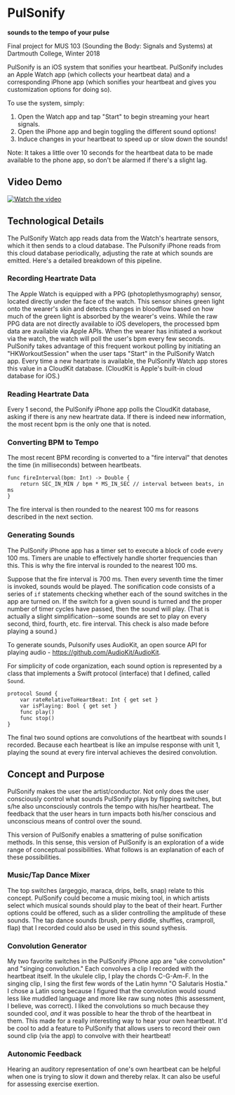 # PulSonify
**sounds to the tempo of your pulse**

Final project for MUS 103 (Sounding the Body: Signals and Systems) at Dartmouth College, Winter 2018

PulSonify is an iOS system that sonifies your heartbeat. PulSonify includes an Apple Watch app (which collects your heartbeat data) and a corresponding iPhone app (which sonifies your heartbeat and gives you customization options for doing so).

To use the system, simply:
1) Open the Watch app and tap "Start" to begin streaming your heart signals.
2) Open the iPhone app and begin toggling the different sound options!
3) Induce changes in your heartbeat to speed up or slow down the sounds!

Note: It takes a little over 10 seconds for the heartbeat data to be made available to the phone app, so don't be alarmed if there's a slight lag.

## Video Demo

[![Watch the video](https://raw.github.com/GabLeRoux/WebMole/master/ressources/WebMole_Youtube_Video.png)](http://youtu.be/vt5fpE0bzSY)

## Technological Details

The PulSonify Watch app reads data from the Watch's heartrate sensors, which it then sends to a cloud database. The Pulsonify iPhone reads from this cloud database periodically, adjusting the rate at
which sounds are emitted. Here's a detailed breakdown of this pipeline.

### Recording Heartrate Data
The Apple Watch is equipped with a PPG (photoplethysmography) sensor, located directly under the face of the watch. This sensor shines green light onto the wearer's skin and detects changes in bloodflow
based on how much of the green light is absorbed by the wearer's veins. While the raw PPG data are not directly available to iOS developers, the processed bpm data are available via Apple APIs. When the wearer has initiated a workout via the watch, the watch will poll the user's bpm every few seconds. PulSonify takes advantage of this frequent workout polling by initiating an "HKWorkoutSession" when the user taps "Start" in the PulSonify Watch app. Every time a new heartrate is available, the PulSonify Watch app stores this value in a CloudKit database. (CloudKit is Apple's built-in cloud database for iOS.)

### Reading Heartrate Data
Every 1 second, the PulSonify iPhone app polls the CloudKit database, asking if there is any new heartrate data. If there is indeed new information, the most recent bpm is the only one that is noted.

### Converting BPM to Tempo
The most recent BPM recording is converted to a "fire interval" that denotes the time (in milliseconds) between heartbeats.
```
func fireInterval(bpm: Int) -> Double {
    return SEC_IN_MIN / bpm * MS_IN_SEC // interval between beats, in ms
}
```
The fire interval is then rounded to the nearest 100 ms for reasons described in the next section.

### Generating Sounds
The PulSonify iPhone app has a timer set to execute a block of code every 100 ms. Timers are unable to effectively handle shorter frequencies than this. This is why the fire interval is rounded to the nearest 100 ms.

Suppose that the fire interval is 700 ms. Then every seventh time the timer is invoked, sounds would be played. The sonification code consists of a series of  `if` statements checking whether each of the
sound switches in the app are turned on. If the switch for a given sound is turned and the proper number of timer cycles have passed, then the sound will play. (That is actually a slight simplification--some sounds are set to play on every second, third, fourth, etc. fire interval. This check is also made before playing a sound.)

To generate sounds, Pulsonify uses AudioKit, an open source API for playing audio - https://github.com/AudioKit/AudioKit.

For simplicity of code organization, each sound option is represented by a class that implements a Swift protocol (interface) that I defined, called `Sound`.

```
protocol Sound {
    var rateRelativeToHeartBeat: Int { get set }
    var isPlaying: Bool { get set }
    func play()
    func stop()
}
```

The final two sound options are convolutions of the heartbeat with sounds I recorded. Because each heartbeat is like an impulse response with unit 1, playing the sound at every fire interval achieves the desired convolution.

## Concept and Purpose

PulSonify makes the user the artist/conductor. Not only does the user consciously control what sounds PulSonify plays by flipping switches, but s/he also unconsciously controls the tempo with his/her heartbeat. The feedback that the user hears in turn impacts both his/her conscious and unconscious means of control over the sound.

This version of PulSonify enables a smattering of pulse sonification methods. In this sense, this version of PulSonify is an exploration of a wide range of conceptual possibilities. What follows is an explanation of each of these possibilities.

### Music/Tap Dance Mixer
The top switches (argeggio, maraca, drips, bells, snap) relate to this concept. PulSonify could become a music mixing tool, in which artists select which musical sounds should play to the beat of their heart. Further options could be offered, such as a slider controlling the amplitude of these sounds. The tap dance sounds (brush, perry diddle, shuffles, cramproll, flap) that I recorded could also be used in this sound sythesis.

### Convolution Generator
My two favorite switches in the PulSonify iPhone app are "uke convolution" and "singing convolution." Each convolves a clip I recorded with the heartbeat itself. In the ukulele clip, I play the chords C-G-Am-F. In the singing clip, I sing the first few words of the Latin hymn "O Salutaris Hostia." I chose a Latin song because I figured that the convolution would sound less like muddled language and more like raw sung notes (this assessment, I believe, was correct). I liked the convolutions so much because they sounded cool, *and* it was possible to hear the throb of the heartbeat in them. This made for a really interesting way to hear your own heartbeat. It'd be cool to add a feature to PulSonify that allows users to record their own sound clip (via the app) to convolve with their heartbeat!

### Autonomic Feedback
Hearing an auditory representation of one's own heartbeat can be helpful when one is trying to slow it down and thereby relax. It can also be useful for assessing exercise exertion.
